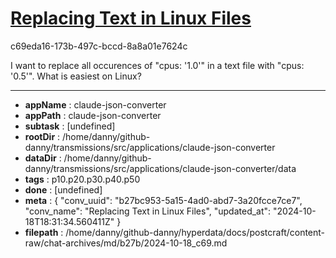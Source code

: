 # [Replacing Text in Linux Files](https://claude.ai/chat/b27bc953-5a15-4ad0-abd7-3a20fcce7ce7)

c69eda16-173b-497c-bccd-8a8a01e7624c

I want to replace all occurences of  "cpus: '1.0'" in a text file with "cpus: '0.5'". What is easiest on Linux?

---

* **appName** : claude-json-converter
* **appPath** : claude-json-converter
* **subtask** : [undefined]
* **rootDir** : /home/danny/github-danny/transmissions/src/applications/claude-json-converter
* **dataDir** : /home/danny/github-danny/transmissions/src/applications/claude-json-converter/data
* **tags** : p10.p20.p30.p40.p50
* **done** : [undefined]
* **meta** : {
  "conv_uuid": "b27bc953-5a15-4ad0-abd7-3a20fcce7ce7",
  "conv_name": "Replacing Text in Linux Files",
  "updated_at": "2024-10-18T18:31:34.560411Z"
}
* **filepath** : /home/danny/github-danny/hyperdata/docs/postcraft/content-raw/chat-archives/md/b27b/2024-10-18_c69.md